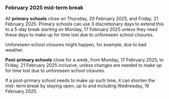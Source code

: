 ###  February 2025 mid-term break

All **primary schools** close on Thursday, 20 February 2025, and Friday, 21
February 2025. Primary schools can use 3 discretionary days to extend this to
a 5-day break starting on Monday, 17 February 2025 unless they need these days
to make up for time lost due to unforeseen school closures.

Unforeseen school closures might happen, for example, due to bad weather.

**Post-primary schools** close for a week, from Monday, 17 February 2025, to
Friday, 21 February 2025 inclusive, unless changes are needed to make up for
time lost due to unforeseen school closures.

If a post-primary school needs to make up such time, it can shorten the mid-
term break by staying open, up to and including Wednesday, 19 February 2025.
